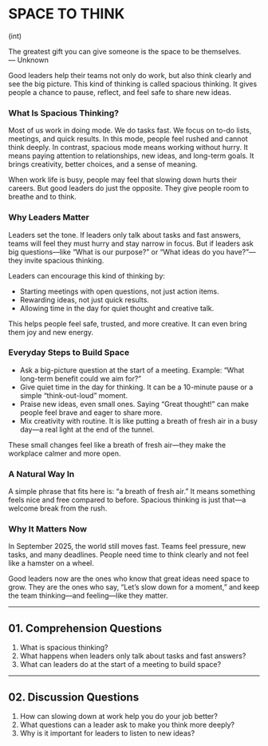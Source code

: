 # SPACE TO THINK

(int)

The greatest gift you can give someone 
is the space to be themselves.  
— Unknown

Good leaders help their teams not only do work, but also think clearly and see the big picture. This kind of thinking is called spacious thinking. It gives people a chance to pause, reflect, and feel safe to share new ideas.

### What Is Spacious Thinking?
Most of us work in doing mode. We do tasks fast. We focus on to-do lists, meetings, and quick results. In this mode, people feel rushed and cannot think deeply. In contrast, spacious mode means working without hurry. It means paying attention to relationships, new ideas, and long-term goals. It brings creativity, better choices, and a sense of meaning.

When work life is busy, people may feel that slowing down hurts their careers. But good leaders do just the opposite. They give people room to breathe and to think.

### Why Leaders Matter
Leaders set the tone. If leaders only talk about tasks and fast answers, teams will feel they must hurry and stay narrow in focus. But if leaders ask big questions—like “What is our purpose?” or “What ideas do you have?”—they invite spacious thinking.

Leaders can encourage this kind of thinking by:
- Starting meetings with open questions, not just action items.  
- Rewarding ideas, not just quick results.  
- Allowing time in the day for quiet thought and creative talk.  

This helps people feel safe, trusted, and more creative. It can even bring them joy and new energy.

### Everyday Steps to Build Space
- Ask a big-picture question at the start of a meeting. Example: “What long-term benefit could we aim for?”  
- Give quiet time in the day for thinking. It can be a 10-minute pause or a simple “think-out-loud” moment.  
- Praise new ideas, even small ones. Saying “Great thought!” can make people feel brave and eager to share more.  
- Mix creativity with routine. It is like putting a breath of fresh air in a busy day—a real light at the end of the tunnel.  

These small changes feel like a breath of fresh air—they make the workplace calmer and more open.

### A Natural Way In
A simple phrase that fits here is: “a breath of fresh air.” It means something feels nice and free compared to before. Spacious thinking is just that—a welcome break from the rush.

### Why It Matters Now
In September 2025, the world still moves fast. Teams feel pressure, new tasks, and many deadlines. People need time to think clearly and not feel like a hamster on a wheel.

Good leaders now are the ones who know that great ideas need space to grow. They are the ones who say, “Let’s slow down for a moment,” and keep the team thinking—and feeling—like they matter.

---

## 01. Comprehension Questions
1. What is spacious thinking?  
2. What happens when leaders only talk about tasks and fast answers?  
3. What can leaders do at the start of a meeting to build space?  

---

## 02. Discussion Questions
1. How can slowing down at work help you do your job better?  
2. What questions can a leader ask to make you think more deeply?  
3. Why is it important for leaders to listen to new ideas?  
